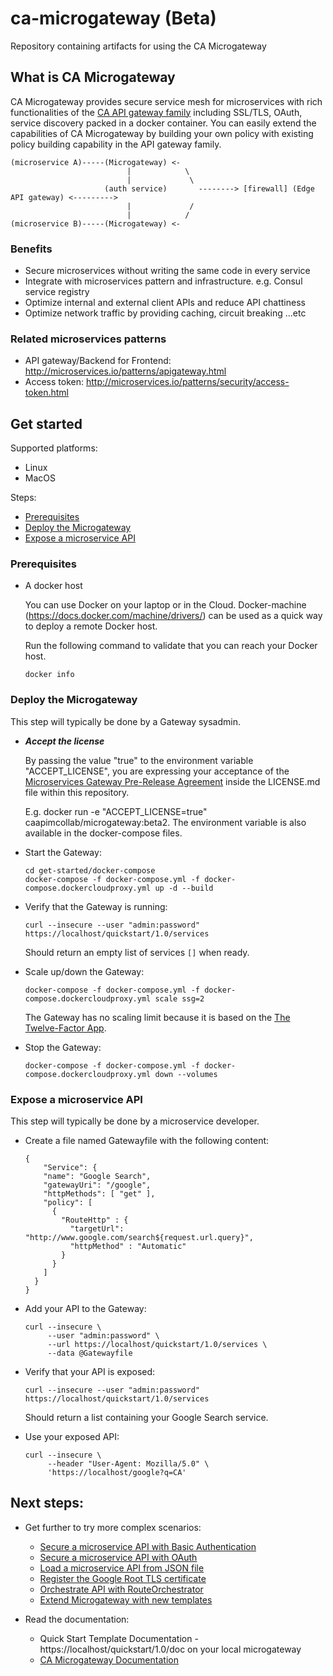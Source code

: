 # ca-microgateway (Beta)
Repository containing artifacts for using the CA Microgateway

## What is CA Microgateway
CA Microgateway provides secure service mesh for microservices with rich functionalities of the [CA API gateway family](https://www.ca.com/us/products/api-management.html) including SSL/TLS, OAuth, service discovery packed in a docker container. You can easily extend the capabilities of CA Microgateway by building your own policy with existing policy building capability in the API gateway family.

```
(microservice A)-----(Microgateway) <-
                          |            \
                          |             \
                     (auth service)       --------> [firewall] (Edge API gateway) <--------->
                          |             /
                          |            /
(microservice B)-----(Microgateway) <-
```

### Benefits
* Secure microservices without writing the same code in every service
* Integrate with microservices pattern and infrastructure. e.g. Consul service registry
* Optimize internal and external client APIs and reduce API chattiness
* Optimize network traffic by providing caching, circuit breaking ...etc

### Related microservices patterns
* API gateway/Backend for Frontend: http://microservices.io/patterns/apigateway.html
* Access token: http://microservices.io/patterns/security/access-token.html

## Get started

Supported platforms:
- Linux
- MacOS

Steps:

* [Prerequisites](#prerequisites)
* [Deploy the Microgateway](#deploy)
* [Expose a microservice API](#api)

### Prerequisites <a name="prerequisites"></a>
- A docker host

  You can use Docker on your laptop or in the Cloud. Docker-machine
  (https://docs.docker.com/machine/drivers/) can be used as a quick way to deploy
  a remote Docker host.

  Run the following command to validate that you can reach your Docker host.
  ```
  docker info
  ```

### Deploy the Microgateway <a name="deploy"></a>

This step will typically be done by a Gateway sysadmin.

- **_Accept the license_**
  
  By passing the value "true" to the environment variable "ACCEPT_LICENSE", you are expressing your acceptance of the [Microservices Gateway Pre-Release Agreement](LICENSE.md) inside the LICENSE.md file within this repository. 
  
  E.g. docker run -e "ACCEPT_LICENSE=true" caapimcollab/microgateway:beta2. The environment variable is also available in the docker-compose files. 


- Start the Gateway:

  ```
  cd get-started/docker-compose
  docker-compose -f docker-compose.yml -f docker-compose.dockercloudproxy.yml up -d --build
  ```

- Verify that the Gateway is running:

  ```
  curl --insecure --user "admin:password" https://localhost/quickstart/1.0/services
  ```
  Should return an empty list of services `[]` when ready.

- Scale up/down the Gateway:

  ```
  docker-compose -f docker-compose.yml -f docker-compose.dockercloudproxy.yml scale ssg=2

  ```
  The Gateway has no scaling limit because it is based on the [The Twelve-Factor App](https://12factor.net/).

- Stop the Gateway:

  ```
  docker-compose -f docker-compose.yml -f docker-compose.dockercloudproxy.yml down --volumes

  ```

### Expose a microservice API <a name="api"></a>

This step will typically be done by a microservice developer.

- Create a file named Gatewayfile with the following content:

  ```
  {
      "Service": {
      "name": "Google Search",
      "gatewayUri": "/google",
      "httpMethods": [ "get" ],
      "policy": [
        {
          "RouteHttp" : {
            "targetUrl": "http://www.google.com/search${request.url.query}",
            "httpMethod" : "Automatic"
          }
        }
      ]
    }
  }
  ```

- Add your API to the Gateway:

  ```
  curl --insecure \
       --user "admin:password" \
       --url https://localhost/quickstart/1.0/services \
       --data @Gatewayfile
  ```

- Verify that your API is exposed:

  ```
  curl --insecure --user "admin:password" https://localhost/quickstart/1.0/services
  ```
  Should return a list containing your Google Search service.

- Use your exposed API:

  ```
  curl --insecure \
       --header "User-Agent: Mozilla/5.0" \
       'https://localhost/google?q=CA'
  ```

## Next steps:
- Get further to try more complex scenarios:
  - [Secure a microservice API with Basic Authentication](get-started/get-further/api-with-basic-auth.md)
  - [Secure a microservice API with OAuth](get-started/get-further/api-with-oauth.md)
  - [Load a microservice API from JSON file](get-started/get-further/build-microgateway-with-custom-templates-and-services.md)
  - [Register the Google Root TLS certificate](get-started/get-further/register-google-tls-certificate.md)
  - [Orchestrate API with RouteOrchestrator](get-started/get-further/api-with-route-orchestrator.md)
  - [Extend Microgateway with new templates](get-started/docker-compose/add-ons/bundles/README.md)

- Read the documentation:
  - Quick Start Template Documentation - https://localhost/quickstart/1.0/doc on your local microgateway
  - [CA Microgateway Documentation](https://docops.ca.com/ca-api-gateway/9-2/en/ca-microgateway-beta)
